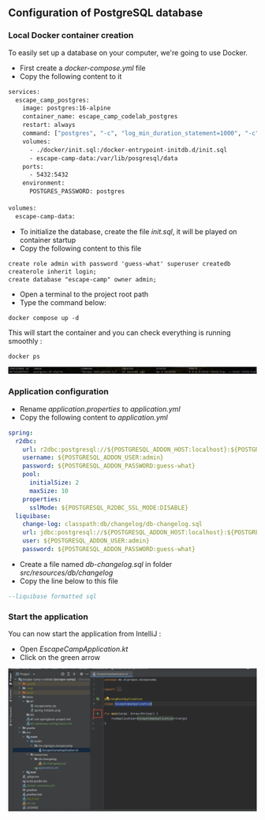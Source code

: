 ## Configuration of PostgreSQL database

### Local Docker container creation
To easily set up a database on your computer, we're going to use Docker.
- First create a _docker-compose.yml_ file
- Copy the following content to it
```dockerfile
services:
  escape_camp_postgres:
    image: postgres:16-alpine
    container_name: escape_camp_codelab_postgres
    restart: always
    command: ["postgres", "-c", "log_min_duration_statement=1000", "-c", "log_destination=stderr"]
    volumes:
      - ./docker/init.sql:/docker-entrypoint-initdb.d/init.sql
      - escape-camp-data:/var/lib/posgresql/data
    ports:
      - 5432:5432
    environment:
      POSTGRES_PASSWORD: postgres

volumes:
  escape-camp-data:
```
- To initialize the database, create the file _init.sql_, it will be played on container startup
- Copy the following content to this file
```postgresql
create role admin with password 'guess-what' superuser createdb createrole inherit login;
create database "escape-camp" owner admin;
```
- Open a terminal to the project root path
- Type the command below:
```shell
docker compose up -d
```
This will start the container and you can check everything is running smoothly :
```shell
docker ps
```
![docker-ps.png](%232%2Fdocker-ps.png)


### Application configuration
- Rename _application.properties_ to _application.yml_
- Copy the following content to _application.yml_
```yml
spring:
  r2dbc:
    url: r2dbc:postgresql://${POSTGRESQL_ADDON_HOST:localhost}:${POSTGRESQL_ADDON_PORT:5432}/${POSTGRESQL_ADDON_DB:escape-camp}
    username: ${POSTGRESQL_ADDON_USER:admin}
    password: ${POSTGRESQL_ADDON_PASSWORD:guess-what}
    pool:
      initialSize: 2
      maxSize: 10
    properties:
      sslMode: ${POSTGRESQL_R2DBC_SSL_MODE:DISABLE}
  liquibase:
    change-log: classpath:db/changelog/db-changelog.sql
    url: jdbc:postgresql://${POSTGRESQL_ADDON_HOST:localhost}:${POSTGRESQL_ADDON_PORT:5432}/${POSTGRESQL_ADDON_DB:escape-camp}
    user: ${POSTGRESQL_ADDON_USER:admin}
    password: ${POSTGRESQL_ADDON_PASSWORD:guess-what}
```
- Create a file named _db-changelog.sql_ in folder _src/resources/db/changelog_
- Copy the line below to this file
```sql
--liquibase formatted sql
```

### Start the application
You can now start the application from IntelliJ :
- Open _EscapeCampApplication.kt_
- Click on the green arrow

![start-application.png](%232%2Fstart-application.png)
